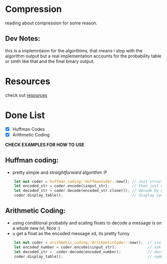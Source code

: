 # Compression
reading about compression for some reason.

## Dev Notes:
this is a implemntaion for the algorthims, that means i stop with the algorithm output but a real implementation accounts for the probability table or smth like that and the final binary output.  

# Resources
check out [resources](./resources.md)

# Done List
- [X] Huffman Codes 
- [X] Arithmetic Coding 

**CHECK EXAMPLES FOR HOW TO USE** 
## Huffman coding:
-   pretty simple and *straightforward* algorithm :P
```rust
    let mut coder = huffman_coding::HuffmanCoder::new(); // init struct
    let encoded_str = coder.encode(&input_str);          // then just encode
    let decoded_str = coder.decode(encoded_str.clone()); // decode by giving it the encoded str back
    coder.display_table();                               // display symbol table
```
## Arithmetic Coding:
-   using conditional probabily and scaling floats to decode a message is on a  whole new lvl, Nice :) 
-   u get a float as the encoded message xd, its pretty funny 
```rust
    let mut coder = arithmetic_coding::ArithmeticCoder::new();  // init struct
    let encoded_number = coder.encode(&input_str);              // ask for encoding u get a float
    let decoded_str =  coder.decode(encoded_number);            // decode that float
    coder.display_table();                                      // symbol table
```

